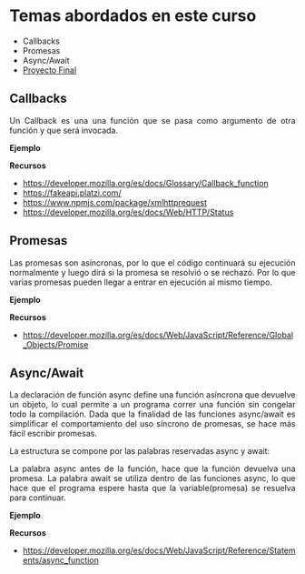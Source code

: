 # Temas abordados en este curso

- Callbacks
- Promesas
- Async/Await
- [Proyecto Final]

## Callbacks
<div style="text-align: justify">Un Callback es una una función que se pasa como argumento de otra función y que será invocada.</div>

**Ejemplo**

**Recursos**

- https://developer.mozilla.org/es/docs/Glossary/Callback_function
- https://fakeapi.platzi.com/
- https://www.npmjs.com/package/xmlhttprequest
- https://developer.mozilla.org/es/docs/Web/HTTP/Status

## Promesas

<div style="text-align: justify">Las promesas son asíncronas, por lo que el código continuará su ejecución normalmente y luego dirá si la promesa se resolvió o se rechazó. Por lo que varias promesas pueden llegar a entrar en ejecución al mismo tiempo.</div>

**Ejemplo**

**Recursos**
- https://developer.mozilla.org/es/docs/Web/JavaScript/Reference/Global_Objects/Promise

## Async/Await

<div style="text-align: justify"> La declaración de función async define una función asíncrona que devuelve un objeto, lo cual permite a un programa correr una función sin congelar todo la compilación.
Dada que la finalidad de las funciones async/await es simplificar el comportamiento del uso síncrono de promesas, se hace más fácil escribir promesas.

La estructura se compone por las palabras reservadas async y await:

La palabra async antes de la función, hace que la función devuelva una promesa.
La palabra await se utiliza dentro de las funciones async, lo que hace que el programa espere hasta que la variable(promesa) se resuelva para continuar.</div>

**Ejemplo**

**Recursos**

- https://developer.mozilla.org/es/docs/Web/JavaScript/Reference/Statements/async_function

[Proyecto Final]: <https://github.com/al3jodev/proyecto-curso-asincronismo>